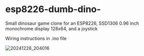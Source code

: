 # esp8226-dumb-dino-
Small dinosaur game clone for an ESP8226, SSD1306 0.96 inch monochrome display 128x64, and a joystick

Wiring instructions in .ino file

![20241228_204016](https://github.com/user-attachments/assets/ad64e85f-e5db-42d0-9013-6b44c48a3fd3)
